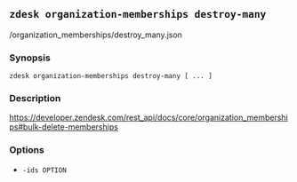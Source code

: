 ## `zdesk organization-memberships destroy-many`

/organization_memberships/destroy_many.json

### Synopsis

    zdesk organization-memberships destroy-many [ ... ]

### Description

https://developer.zendesk.com/rest_api/docs/core/organization_memberships#bulk-delete-memberships

### Options

* `-ids OPTION`

